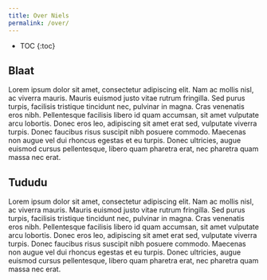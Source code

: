 ```yaml
---
title: Over Niels
permalink: /over/
---
```


* TOC
{:toc}

## Blaat
Lorem ipsum dolor sit amet, consectetur adipiscing elit. Nam ac mollis nisl, ac viverra mauris. Mauris euismod justo vitae rutrum fringilla. Sed purus turpis, facilisis tristique tincidunt nec, pulvinar in magna. Cras venenatis eros nibh. Pellentesque facilisis libero id quam accumsan, sit amet vulputate arcu lobortis. Donec eros leo, adipiscing sit amet erat sed, vulputate viverra turpis. Donec faucibus risus suscipit nibh posuere commodo. Maecenas non augue vel dui rhoncus egestas et eu turpis. Donec ultricies, augue euismod cursus pellentesque, libero quam pharetra erat, nec pharetra quam massa nec erat.

## Tududu
Lorem ipsum dolor sit amet, consectetur adipiscing elit. Nam ac mollis nisl, ac viverra mauris. Mauris euismod justo vitae rutrum fringilla. Sed purus turpis, facilisis tristique tincidunt nec, pulvinar in magna. Cras venenatis eros nibh. Pellentesque facilisis libero id quam accumsan, sit amet vulputate arcu lobortis. Donec eros leo, adipiscing sit amet erat sed, vulputate viverra turpis. Donec faucibus risus suscipit nibh posuere commodo. Maecenas non augue vel dui rhoncus egestas et eu turpis. Donec ultricies, augue euismod cursus pellentesque, libero quam pharetra erat, nec pharetra quam massa nec erat.